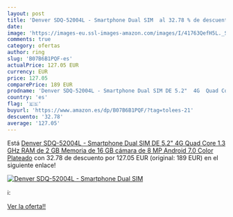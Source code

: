 ```yaml
---
layout: post
title: 'Denver SDQ-52004L - Smartphone Dual SIM  al 32.78 % de descuento'
date: 
image: 'https://images-eu.ssl-images-amazon.com/images/I/41763QefH5L._SL200_.jpg'
comments: true
category: ofertas
author: ring
slug: 'B07B6B1PQF-es'
actualPrice: 127.05 EUR
currency: EUR
price: 127.05
comparePrice: 189 EUR
prodname: 'Denver SDQ-52004L - Smartphone Dual SIM DE 5.2"  4G  Quad Core 1.3 GHz  RAM de 2 GB  Memoria de 16 GB  cámara de 8 MP  Android 7.0  Color Plateado'
country: 'es'
flag: '🇪🇸'
buyurl: 'https://www.amazon.es/dp/B07B6B1PQF/?tag=tolees-21'
descuento: '32.78'
average: '127.05'
---
```


Está [Denver SDQ-52004L - Smartphone Dual SIM DE 5.2"  4G  Quad Core 1.3 GHz  RAM de 2 GB  Memoria de 16 GB  cámara de 8 MP  Android 7.0  Color Plateado](https://www.amazon.es/dp/B07B6B1PQF/?tag=tolees-21) con 32.78 de descuento por 127.05 EUR (original: 189 EUR) en el siguiente enlace!

[![Denver SDQ-52004L - Smartphone Dual SIM ](https://images-eu.ssl-images-amazon.com/images/I/41763QefH5L._SL200_.jpg)](https://www.amazon.es/dp/B07B6B1PQF/?tag=tolees-21)

ℹ️:


[Ver la oferta!!](https://www.amazon.es/dp/B07B6B1PQF/?tag=tolees-21)
